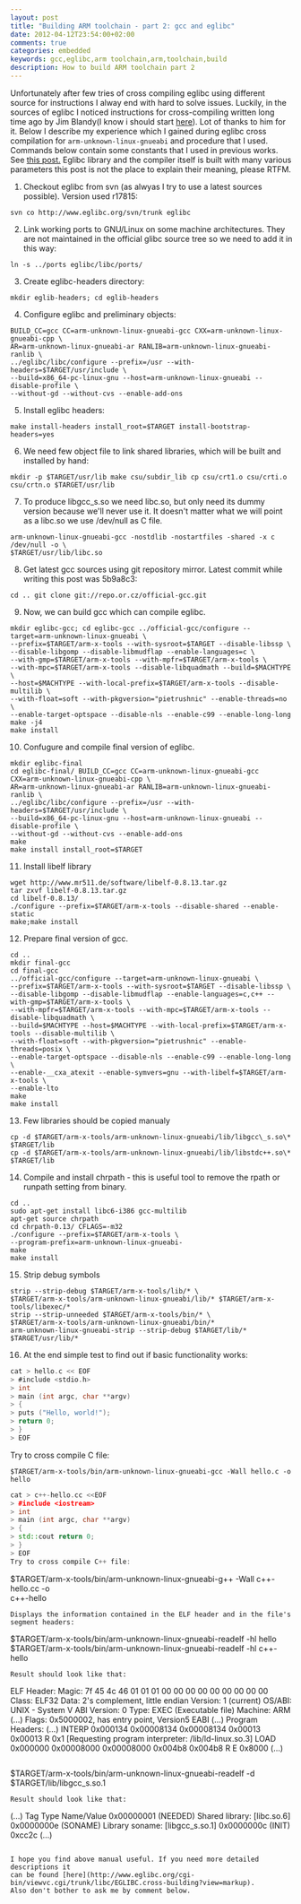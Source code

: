 ```yaml
---
layout: post
title: "Building ARM toolchain - part 2: gcc and eglibc"
date: 2012-04-12T23:54:00+02:00
comments: true
categories: embedded
keywords: gcc,eglibc,arm toolchain,arm,toolchain,build
description: How to build ARM toolchain part 2
---
```


Unfortunately after few tries of cross compiling eglibc using different source 
for instructions I alway end with hard to solve issues. Luckily, in the sources 
of eglibc I noticed instructions for cross-compiling written long time ago by 
Jim Blandy(I know i should start [here](http://www.eglibc.org/cgi-bin/viewvc.cgi/trunk/libc/EGLIBC.cross-building?revision=2037&view=markup)). 
Lot of thanks to him for it. Below I describe my experience which I gained 
during eglibc cross compilation for `arm-unknown-linux-gnueabi` and procedure that 
I used. Commands below contain some constants that I used in previous works. See 
[this post.](/blog/2012/03/20/building-arm-toolchain-part-1-libs-and) 
Eglibc library and the compiler itself is built with many various parameters 
this post is not the place to explain their meaning, please RTFM.

1. Checkout eglibc from svn (as alwyas I try to use a latest sources possible).
Version used r17815:
```
svn co http://www.eglibc.org/svn/trunk eglibc
```
2. Link working ports to GNU/Linux on some machine architectures. They are not
maintained in the official glibc source tree so we need to add it in this way:
```
ln -s ../ports eglibc/libc/ports/
```
3. Create eglibc-headers directory:
```
mkdir eglib-headers; cd eglib-headers
```
4. Configure eglibc and preliminary objects:
```
BUILD_CC=gcc CC=arm-unknown-linux-gnueabi-gcc CXX=arm-unknown-linux-gnueabi-cpp \
AR=arm-unknown-linux-gnueabi-ar RANLIB=arm-unknown-linux-gnueabi-ranlib \
../eglibc/libc/configure --prefix=/usr --with-headers=$TARGET/usr/include \
--build=x86_64-pc-linux-gnu --host=arm-unknown-linux-gnueabi --disable-profile \
--without-gd --without-cvs --enable-add-ons
```
5. Install eglibc headers:
```
make install-headers install_root=$TARGET install-bootstrap-headers=yes
```
6. We need few object file to link shared libraries, which will be built and installed by hand:
```
mkdir -p $TARGET/usr/lib make csu/subdir_lib cp csu/crt1.o csu/crti.o csu/crtn.o $TARGET/usr/lib
```
7. To produce libgcc_s.so we need libc.so, but only need its dummy version because
we'll never use it. It doesn't matter what we will point as a libc.so we use /dev/null as C file.
```
arm-unknown-linux-gnueabi-gcc -nostdlib -nostartfiles -shared -x c /dev/null -o \
$TARGET/usr/lib/libc.so
```
8. Get latest gcc sources using git repository mirror. Latest commit while writing
this post was 5b9a8c3:
```
cd .. git clone git://repo.or.cz/official-gcc.git
```
9. Now, we can build gcc which can compile eglibc.
```
mkdir eglibc-gcc; cd eglibc-gcc ../official-gcc/configure --target=arm-unknown-linux-gnueabi \
--prefix=$TARGET/arm-x-tools --with-sysroot=$TARGET --disable-libssp \
--disable-libgomp --disable-libmudflap --enable-languages=c \
--with-gmp=$TARGET/arm-x-tools --with-mpfr=$TARGET/arm-x-tools \
--with-mpc=$TARGET/arm-x-tools --disable-libquadmath --build=$MACHTYPE \
--host=$MACHTYPE --with-local-prefix=$TARGET/arm-x-tools --disable-multilib \
--with-float=soft --with-pkgversion="pietrushnic" --enable-threads=no \
--enable-target-optspace --disable-nls --enable-c99 --enable-long-long
make -j4
make install
```
10. Confugure and compile final version of eglibc.
```
mkdir eglibc-final
cd eglibc-final/ BUILD_CC=gcc CC=arm-unknown-linux-gnueabi-gcc CXX=arm-unknown-linux-gnueabi-cpp \
AR=arm-unknown-linux-gnueabi-ar RANLIB=arm-unknown-linux-gnueabi-ranlib \
../eglibc/libc/configure --prefix=/usr --with-headers=$TARGET/usr/include \
--build=x86_64-pc-linux-gnu --host=arm-unknown-linux-gnueabi --disable-profile \
--without-gd --without-cvs --enable-add-ons
make
make install install_root=$TARGET
```
11. Install libelf library
```
wget http://www.mr511.de/software/libelf-0.8.13.tar.gz
tar zxvf libelf-0.8.13.tar.gz
cd libelf-0.8.13/
./configure --prefix=$TARGET/arm-x-tools --disable-shared --enable-static
make;make install
```
12. Prepare final version of gcc.
```
cd ..
mkdir final-gcc
cd final-gcc
../official-gcc/configure --target=arm-unknown-linux-gnueabi \
--prefix=$TARGET/arm-x-tools --with-sysroot=$TARGET --disable-libssp \
--disable-libgomp --disable-libmudflap --enable-languages=c,c++ --with-gmp=$TARGET/arm-x-tools \
--with-mpfr=$TARGET/arm-x-tools --with-mpc=$TARGET/arm-x-tools --disable-libquadmath \
--build=$MACHTYPE --host=$MACHTYPE --with-local-prefix=$TARGET/arm-x-tools --disable-multilib \
--with-float=soft --with-pkgversion="pietrushnic" --enable-threads=posix \
--enable-target-optspace --disable-nls --enable-c99 --enable-long-long \
--enable-__cxa_atexit --enable-symvers=gnu --with-libelf=$TARGET/arm-x-tools \
--enable-lto
make
make install
```
13. Few libraries should be copied manualy
```
cp -d $TARGET/arm-x-tools/arm-unknown-linux-gnueabi/lib/libgcc\_s.so\* $TARGET/lib
cp -d $TARGET/arm-x-tools/arm-unknown-linux-gnueabi/lib/libstdc++.so\* $TARGET/lib
```
14. Compile and install chrpath - this is useful tool to remove the rpath or runpath setting from binary.
```
cd ..
sudo apt-get install libc6-i386 gcc-multilib
apt-get source chrpath
cd chrpath-0.13/ CFLAGS=-m32
./configure --prefix=$TARGET/arm-x-tools \
--program-prefix=arm-unknown-linux-gnueabi-
make
make install
```
15. Strip debug symbols
```
strip --strip-debug $TARGET/arm-x-tools/lib/* \
$TARGET/arm-x-tools/arm-unknown-linux-gnueabi/lib/* $TARGET/arm-x-tools/libexec/*
strip --strip-unneeded $TARGET/arm-x-tools/bin/* \
$TARGET/arm-x-tools/arm-unknown-linux-gnueabi/bin/*
arm-unknown-linux-gnueabi-strip --strip-debug $TARGET/lib/* $TARGET/usr/lib/*
```
16. At the end simple test to find out if basic functionality works:
```C
cat > hello.c << EOF 
> #include <stdio.h>
> int
> main (int argc, char **argv) 
> { 
> puts ("Hello, world!"); 
> return 0; 
> } 
> EOF
```
Try to cross compile C file:
```
$TARGET/arm-x-tools/bin/arm-unknown-linux-gnueabi-gcc -Wall hello.c -o hello
```
```C++
cat > c++-hello.cc <<EOF 
> #include <iostream> 
> int 
> main (int argc, char **argv) 
> { 
> std::cout return 0; 
> } 
> EOF
Try to cross compile C++ file:
```
$TARGET/arm-x-tools/bin/arm-unknown-linux-gnueabi-g++ -Wall c++-hello.cc -o \
c++-hello
```
Displays the information contained in the ELF header and in the file's segment headers:
```
$TARGET/arm-x-tools/bin/arm-unknown-linux-gnueabi-readelf -hl hello
$TARGET/arm-x-tools/bin/arm-unknown-linux-gnueabi-readelf -hl c++-hello
```
Result should look like that:
```
ELF Header:
  Magic: 7f 45 4c 46 01 01 01 00 00 00 00 00 00 00 00 00
  Class: ELF32
  Data: 2's complement, little endian
  Version: 1 (current)
  OS/ABI: UNIX - System V ABI
  Version: 0
  Type: EXEC (Executable file)
  Machine: ARM
  (...)
  Flags: 0x5000002, has entry point, Version5 EABI
  (...)
  Program Headers:
  (...)
  INTERP 0x000134 0x00008134 0x00008134 0x00013 0x00013 R 0x1
      [Requesting program interpreter: /lib/ld-linux.so.3]
  LOAD 0x000000 0x00008000 0x00008000 0x004b8 0x004b8 R E 0x8000
  (...)
  ```
```
$TARGET/arm-x-tools/bin/arm-unknown-linux-gnueabi-readelf -d \
$TARGET/lib/libgcc_s.so.1
```
Result should look like that:
```
(...)
Tag          Type           Name/Value
0x00000001 (NEEDED) Shared library: [libc.so.6]
0x0000000e (SONAME) Library soname: [libgcc_s.so.1]
0x0000000c (INIT) 0xcc2c (...)
```

I hope you find above manual useful. If you need more detailed descriptions it 
can be found [here](http://www.eglibc.org/cgi-bin/viewvc.cgi/trunk/libc/EGLIBC.cross-building?view=markup).
Also don't bother to ask me by comment below.
